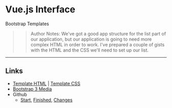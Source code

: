 <!-- .slide: data-state="title" -->
# Vue.js Interface
Bootstrap Templates

> > Author Notes: We've got a good app structure for the list part of our application, but our application is going to need more complex HTML in order to work. I've prepared a couple of gists with the HTML and the CSS we'll need to set up our list.

---

## Links
- [Template HTML][1] | [Template CSS][2]
- [Bootstrap 3 Media][3]
- Github
  - [Start][4], [Finished][5], [Changes][6]

[1]:	https://gist.github.com/planetoftheweb/a4c4b795cf00676f71b4210e9d06b3b7
[2]:	https://gist.github.com/planetoftheweb/20686501540c3e30a311611ff1f4c4c2
[3]:	https://www.linkedin.com/learning/bootstrap-3-essential-training/adding-media-styles?trk=insiders_6787408_learning
[4]:	https://github.com/planetoftheweb/vueinterface/tree/03_03b
[5]:	https://github.com/planetoftheweb/vueinterface/tree/03_03e
[6]:	https://github.com/planetoftheweb/vueinterface/compare/03_02e...03_03e